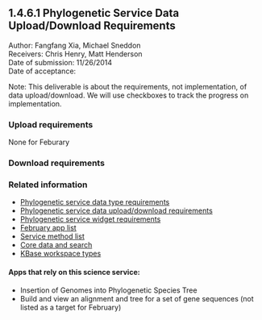 1.4.6.1 Phylogenetic Service Data Upload/Download Requirements
------------------------------------------------------------------------------

Author: Fangfang Xia, Michael Sneddon  
Receivers: Chris Henry, Matt Henderson  
Date of submission: 11/26/2014  
Date of acceptance:   

Note: This deliverable is about the requirements, not implementation,
of data upload/download. We will use checkboxes to track the progress
on implementation.

### Upload requirements

None for Feburary

### Download requirements

### Related information

- [Phylogenetic service data type requirements](https://github.com/levinas/WBS-Science-Service-Deliverables/blob/master/1.4.6.1-Phylogenetic-Service-Data-Type-Requirements.md)
- [Phylogenetic service data upload/download requirements](https://github.com/levinas/WBS-Science-Service-Deliverables/blob/master/1.4.6.1-Phylogenetic-Service-Data-Upload-Download-Requirements.md)
- [Phylogenetic service widget requirements](https://github.com/levinas/WBS-Science-Service-Deliverables/blob/master/1.4.6.1-Phylogenetic-Service-Widget-Requirements.md)
- [February app list](https://docs.google.com/spreadsheets/d/1jIyMrAnG1GJP6i0qgFmah9cM51BpcpvC-SAmPaJArM4/edit#gid=0)
- [Service method list](https://docs.google.com/spreadsheets/d/1XeYR-ZFsldHVB7I8yPkP-aGPlzXqY7cU1gTArRXZs78/edit?usp=sharing)
- [Core data and search](https://docs.google.com/spreadsheets/d/1auAfLVc1ogs6SBOIAqCp6GG8gUr19b-gW2VqSBAA7jo/edit#gid=940808100)
- [KBase workspace types](http://narrative.kbase.us/functional-site/#/spec/storage/0)

#### Apps that rely on this science service:

- Insertion of Genomes into Phylogenetic Species Tree
- Build and view an alignment and tree for a set of gene sequences (not listed as a target for February)


